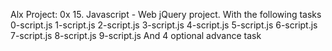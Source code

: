 Alx Project: 0x 15. Javascript - Web jQuery project.
With the following tasks
0-script.js
1-script.js
2-script.js
3-script.js
4-script.js
5-script.js
6-script.js
7-script.js
8-script.js
9-script.js
And 4 optional advance task
